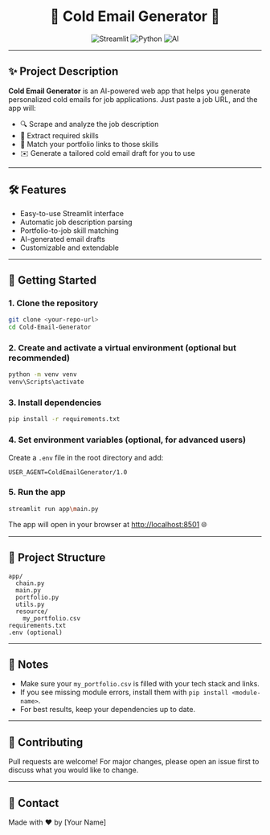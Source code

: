 <h1 align="center">📧 Cold Email Generator 🚀</h1>

<p align="center">
  <img src="https://img.shields.io/badge/Streamlit-Enabled-brightgreen?logo=streamlit" alt="Streamlit">
  <img src="https://img.shields.io/badge/Python-3.8+-blue?logo=python" alt="Python">
  <img src="https://img.shields.io/badge/AI-Powered-ff69b4?logo=OpenAI" alt="AI">
</p>

---

## ✨ Project Description

**Cold Email Generator** is an AI-powered web app that helps you generate personalized cold emails for job applications. Just paste a job URL, and the app will:

- 🔍 Scrape and analyze the job description
- 🧠 Extract required skills
- 📂 Match your portfolio links to those skills
- ✉️ Generate a tailored cold email draft for you to use

---

## 🛠️ Features

- Easy-to-use Streamlit interface
- Automatic job description parsing
- Portfolio-to-job skill matching
- AI-generated email drafts
- Customizable and extendable

---

## 🚀 Getting Started

### 1. Clone the repository

```bash
git clone <your-repo-url>
cd Cold-Email-Generator
```

### 2. Create and activate a virtual environment (optional but recommended)

```bash
python -m venv venv
venv\Scripts\activate
```

### 3. Install dependencies

```bash
pip install -r requirements.txt
```

### 4. Set environment variables (optional, for advanced users)

Create a `.env` file in the root directory and add:

```
USER_AGENT=ColdEmailGenerator/1.0
```

### 5. Run the app

```bash
streamlit run app\main.py
```

The app will open in your browser at [http://localhost:8501](http://localhost:8501) 🌐

---

## 📁 Project Structure

```
app/
  chain.py
  main.py
  portfolio.py
  utils.py
  resource/
    my_portfolio.csv
requirements.txt
.env (optional)
```

---

## 📝 Notes

- Make sure your `my_portfolio.csv` is filled with your tech stack and links.
- If you see missing module errors, install them with `pip install <module-name>`.
- For best results, keep your dependencies up to date.

---

## 🤝 Contributing

Pull requests are welcome! For major changes, please open an issue first to discuss what you would like to change.

---

## 📧 Contact

Made with ❤️ by [Your Name]

